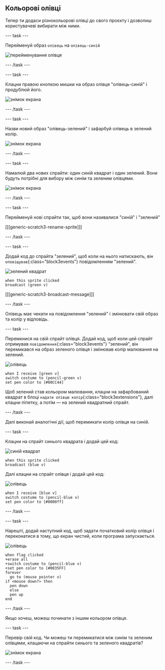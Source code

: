 ## Кольорові олівці

Тепер ти додаси різнокольорові олівці до свого проєкту і дозволиш користувачеві вибирати між ними.

\--- task \---

Перейменуй образ `олівець` на `олівець-синій`

![перейменування олівця](images/rename-pencil.png)

\--- /task \---

\--- task \---

Клацни правою кнопкою мишки на образ олівця "олівець-синій" і продублюй його.

![знімок екрана](images/paint-blue-duplicate.png)

\--- /task \---

\--- task \---

Назви новий образ "олівець-зелений" і зафарбуй олівець в зелений колір.

![знімок екрана](images/paint-pencil-green.png)

\--- /task \---

\--- task \---

Намалюй два нових спрайти: один синій квадрат і один зелений. Вони будуть потрібні для вибору між синім та зеленим олівцями.

![знімок екрана](images/paint-selectors.png)

\--- /task \---

\--- task \---

Перейменуй нові спрайти так, щоб вони називалися "синій" і "зелений"

[[[generic-scratch3-rename-sprite]]]

\--- /task \---

\--- task \---

Додай код до спрайта "зелений", щоб коли на нього натискають, він `оповіщував`{:class="block3events"} повідомленням "зелений".

![зелений квадрат](images/green_square.png)

```blocks3
when this sprite clicked
broadcast (green v)
```

[[[generic-scratch3-broadcast-message]]]

\--- /task \---

Олівець має чекати на повідомлення "зелений" і змінювати свій образ та колір у відповідь.

\--- task \---

Перемкнися на свій спрайт олівця. Додай код, щоб коли цей спрайт отримував `повідомлення`{:class="block3events"} "зелений", він перемикався на образ зеленого олівця і змінював колір малювання на зелений.

![олівець](images/pencil.png)

```blocks3
when I receive [green v]
switch costume to (pencil-green v)
set pen color to [#00CC44]
```

Щоб зелений став кольором малювання, клацни на зафарбований квадрат в блоці `надати олівцю колір`{:class="block3extensions"}, далі клацни піпетку, а потім — на зелений квадратний спрайт.

\--- /task \---

Далі виконай аналогічні дії, щоб перемикати колір олівця на синій.

\--- task \---

Клацни на спрайт синього квадрата і додай цей код:

![синій квадрат](images/blue_square.png)

```blocks3
when this sprite clicked
broadcast (blue v)
```

Далі клацни на спрайт олівця і додай цей код:

![олівець](images/pencil.png)

```blocks3
when I receive [blue v]
switch costume to (pencil-blue v)
set pen color to [#0000ff]
```

\--- /task \---

\--- task \---

Нарешті, додай наступний код, щоб задати початковий колір олівця і переконатися в тому, що екран чистий, коли програма запускається.

![олівець](images/pencil.png)

```blocks3
when flag clicked
+erase all
+switch costume to (pencil-blue v)
+set pen color to [#0035FF]
forever
  go to (mouse pointer v)
if <mouse down?> then
  pen down
  else
  pen up
end
```

\--- /task \---

Якщо хочеш, можеш починати з іншим кольором олівця.

\--- task \---

Перевір свій код. Чи можеш ти перемикатися між синім та зеленим олівцями, клацаючи на спрайти синього та зеленого квадратів?

![знімок екрана](images/paint-pens-test.png)

\--- /task \---
